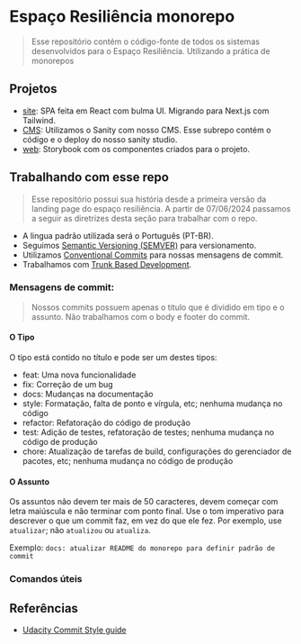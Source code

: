 # Espaço Resiliência monorepo

> Esse repositório contém o código-fonte de todos os sistemas desenvolvidos para o Espaço Resiliência. Utilizando a prática de monorepos

## Projetos

- [site](./site/): SPA feita em React com bulma UI. Migrando para Next.js com Tailwind.
- [CMS](./cms/): Utilizamos o Sanity com nosso CMS. Esse subrepo contém o código e o deploy do nosso sanity studio.
- [web](./web/): Storybook com os componentes criados para o projeto.

## Trabalhando com esse repo

> Esse repositório possui sua história desde a primeira versão da landing page do espaço resiliência. A partir de 07/06/2024 passamos a seguir as diretrizes desta seção para trabalhar com o repo.

- A lingua padrão utilizada será o Português (PT-BR).
- Seguimos [Semantic Versioning (SEMVER)](https://semver.org/) para versionamento.
- Utilizamos [Conventional Commits](https://www.conventionalcommits.org/en/v1.0.0/) para nossas mensagens de commit.
- Trabalhamos com [Trunk Based Development](https://trunkbaseddevelopment.com/).

### Mensagens de commit:

> Nossos commits possuem apenas o titulo que é dividido em tipo e o assunto. Não trabalhamos com o body e footer do commit.

#### O Tipo

O tipo está contido no título e pode ser um destes tipos:

- feat: Uma nova funcionalidade
- fix: Correção de um bug
- docs: Mudanças na documentação
- style: Formatação, falta de ponto e vírgula, etc; nenhuma mudança no código
- refactor: Refatoração do código de produção
- test: Adição de testes, refatoração de testes; nenhuma mudança no código de produção
- chore: Atualização de tarefas de build, configurações do gerenciador de pacotes, etc; nenhuma mudança no código de produção

#### O Assunto

Os assuntos não devem ter mais de 50 caracteres, devem começar com letra maiúscula e não terminar com ponto final. Use o tom imperativo para descrever o que um commit faz, em vez do que ele fez. Por exemplo, use `atualizar`; não `atualizou` ou `atualiza`.

Exemplo: `docs: atualizar README do monorepo para definir padrão de commit`


### Comandos úteis

## Referências

- [Udacity Commit Style guide](https://udacity.github.io/git-styleguide/)